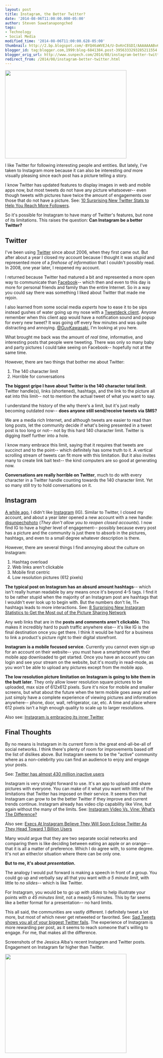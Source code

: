```yaml
---
layout: post
title: Instagram, the Better Twitter?
date: '2014-08-06T11:00:00.000-05:00'
author: Steven Suwatanapongched
tags:
- Technology
- Social Media
modified_time: '2014-08-06T11:00:00.628-05:00'
thumbnail: http://2.bp.blogspot.com/-BYQ46aWVEJ4/U-DxKnCEGDI/AAAAAAABv6I/qq2oO4rI48M/s600/InstagramTwitter.jpg
blogger_id: tag:blogger.com,1999:blog-6841384.post-3956333293285211554
blogger_orig_url: http://www.sunpech.com/2014/08/instagram-better-twitter.html
redirect_from: /2014/08/instagram-better-twitter.html
---
```


<img border="0" src="http://2.bp.blogspot.com/-BYQ46aWVEJ4/U-DxKnCEGDI/AAAAAAABv6I/qq2oO4rI48M/s1600/InstagramTwitter.jpg" height="291" width="400" />

I like Twitter for following interesting people and entities. But lately, I've taken to Instagram more because it can also be interesting <i>and</i> more visually pleasing since each post has a picture telling a story.

I know Twitter has updated features to display images in web and mobile apps now, but most tweets do not have any picture whatsoever-- even though tweets with pictures have twice the amount of engagements over those that do not have a picture. See: <a href="http://blog.bufferapp.com/10-new-twitter-stats-twitter-statistics-to-help-you-reach-your-followers">10 Surprising New Twitter Stats to Help You Reach More Followers</a>.

So it's possible for Instagram to have many of Twitter's features, but none of its limitations. This raises the question: <b>Can Instagram be a better Twitter?</b>

## Twitter

I've been using <a href="http://www.twitter.com/">Twitter</a> since about 2006, when they first came out. But after about a year I closed my account because I thought it was <i>stupid</i> and represented more of a <i>firehose of information</i> that I couldn't possibly read. In 2008, one year later, I reopened my account.

I returned because Twitter had matured a bit and represented a more open way to communicate than <a href="http://www.facebook.com/">Facebook</a>-- which then and even to this day is more for personal friends and family than the entire Internet. So in a way you could say there was something I liked about Twitter that made me rejoin.

I also learned from some social media <i>experts</i> how to ease it to be sips instead gushes of water going up my nose with a <a href="https://about.twitter.com/products/tweetdeck">Tweetdeck client</a>. Anyone remember when this client app would have a notification sound and popup for every new tweet? It was going off every few minutes and was quite distracting and annoying. <a href="https://twitter.com/GuyKawasaki">@GuyKawasaki</a>, I'm looking at you here.

What brought me back was the amount of <i>real time</i>, informative, and interesting posts that people were tweeting. There was only so many baby and party pictures I could take seeing on Facebook-- hopefully not at the same time.

However, there are two things that bother me about Twitter:

<ol>
  <li>The 140 character limit</li>
  <li>Horrible for conversations</li>
</ol>

<b>The biggest gripe I have about Twitter is the 140 character total limit</b>. Twitter handle(s), links (shortened), hashtags, and the link to the picture all eat into this limit-- not to mention the actual tweet of what you want to say.

I understand the history of the why there's a limit, but it's just really becoming outdated now-- <b>does anyone still send/receive tweets via SMS?</b>

We are a media rich Internet, and although tweets are easier to read than long posts, let the community decide if what's being presented in a tweet post is too long or not-- not by this hard 140 character limit. Twitter is digging itself further into a hole.

I know many embrace this limit, saying that it requires that tweets are succinct and to the point-- which definitely has some truth to it. A vertical scrolling stream of tweets can fit more with this limitation. But it also invites many to create link bait text-- the kind computers are so good at generating now.

<b>Conversations are really horrible on Twitter</b>, much to do with every character in a Twitter handle counting towards the 140 character limit. Yet so many still try to hold conversations on it.

## Instagram

<a href="/2013/01/cleaning-up-old-social-accounts">A while ago</a>, I didn't like <a href="http://www.instagram.com/">Instagram</a> (IG). Similar to Twitter, I closed my account, and about a year later opened a new account with a new handle: <a href="http://instagram.com/sunpechphoto">@sunpechphoto</a> (<i>They don't allow you to reopen closed accounts</i>). I now find IG to have a higher level of engagement-- possibly because every post has a picture and the community is just there to absorb in the pictures, hashtags, and even to a small degree whatever description is there.

However, there are several things I find annoying about the culture on Instagram:

<ol>
  <li>Hashtag overload</li>
  <li>Web links aren't clickable</li>
  <li>Mobile first centric</li>
  <li>Low resolution pictures (612 pixels)</li>
</ol>

<b>The typical post on Instagram has an absurd amount hashtags</b>-- which isn't really human readable by any means once it's beyond 4-5 tags. I find it to be rather stupid when the majority of an Instagram post are hashtags that I wouldn't ever look up to begin with. But the numbers don't lie, 11+ hashtags leads to more interactions. See: <a href="http://blog.bufferapp.com/instagram-stats-instagram-tips">8 Surprising New Instagram Statistics to Get the Most out of the Picture Sharing Network</a>

Any web links that are in the <b>posts and comments aren't clickable</b>. This makes it incredibly hard to push traffic anywhere else-- it's like IG is the final destination once you get there. I think it would be hard for a business to link a product's picture right to their digital storefront.

<b>Instagram is a mobile focused service</b>. Currently you cannot even sign up for an account on their website-- you must have a smartphone with their mobile app downloaded to get started. Once you have an account you can login and see your stream on the website, but it's mostly in read-mode, as you won't be able to upload any pictures except from the mobile app.

<b>The low resolution picture limitation on Instagram is going to bite them in the butt later</b>. They only allow lower resolution square pictures to be uploaded, max size of 612x612 pixels. Sure it's nice for mobile and smaller screens, but what about the future when the term mobile goes away and we just simply have a complete experience of viewing pictures and information anywhere-- phone, door, wall, refrigerator, car, etc. A time and place where 612 pixels isn't a high enough quality to scale up to larger resolutions.

Also see: <a href="http://www.theverge.com/2014/8/4/5958837/instagram-is-embracing-its-inner-twitter">Instagram is embracing its inner Twitter</a>

## Final Thoughts

By no means is Instagram in its current form is the great end-all-be-all of social networks. I think there's plenty of room for improvements based off the list of dislikes above. But Instagram seems to be the "active" community where as a non-celebrity you can find an audience to enjoy and engage your posts.

See: <a href="http://www.theinquirer.net/inquirer/news/2339684/twitter-has-almost-430-million-inactive-users">Twitter has almost 430 million inactive users</a>

Instagram is very straight forward to use. It's an app to upload and share pictures with everyone. You can make of it what you want with little of the limitations that Twitter has imposed on their service. It seems then that Instagram can grow to be the better Twitter if they improve and current trends continue. Instagram already has video clip capability like Vine, but again without the many of the limits. See: <a href="http://techcrunch.com/2013/06/20/instagram-video-vs-vine-whats-the-difference/">Instagram Video Vs. Vine: What’s The Difference?</a>

Also see: <a href="http://www.businessinsider.com/instagram-and-twitter-user-statistics-2014-5">Execs At Instagram Believe They Will Soon Eclipse Twitter As They Head Toward 1 Billion Users</a>

Many would argue that they are two separate social networks and comparing them is like deciding between eating an apple or an orange-- that it is all a matter of preference. Which I do agree with, to some degree. It's not an either/or situation where there can be only one.

<b>But to me, it's about <i>presentation</i>.</b>

The analogy I would put forward is making a speech in front of a group. You could go up and verbally say all that you want with <i>a 5 minute limit</i>, with little to <i>no slides</i>-- which is like Twitter.

For Instagram, you would be to go up <i>with slides</i> to help illustrate your points with <i>a 45 minutes limit</i>, not a measly 5 minutes. This by far seems like a better format for a presentation-- no hard limits.

This all said, the communities are vastly different. I definitely tweet a lot more, but most of which never get retweeted or favorited. See: <a href="http://www.theverge.com/2014/8/4/5967789/sad-tweets-shows-you-all-of-your-biggest-twitter-fails">Sad Tweets shows you all of your biggest Twitter fails</a>. The experience of Instagram is more rewarding per post, as it seems to reach someone that's willing to engage. For me, that makes all the difference.

Screenshots of the Jessica Alba's recent Instagram and Twitter posts. Engagement on Instagram far higher than Twitter.

<img border="0" src="http://3.bp.blogspot.com/-VORsyfQmUj4/U-FL5-eL_kI/AAAAAAABv64/OslgxDSLk24/s1600/JessicaAlba_Instagram_vs_Twitter.jpg" height="327" width="400" />

